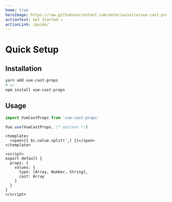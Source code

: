 ```yaml
---
home: true
heroImage: https://raw.githubusercontent.com/anteriovieira/vue-cast-props/master/docs/media/vue-cast-props-logo.png
actionText: Get Started →
actionLink: /guide/
---
```


# Quick Setup

## Installation

```sh
yarn add vue-cast-props
# or
npm install vue-cast-props
```

## Usage

```js
import VueCastProps from 'vue-cast-props'

Vue.use(VueCastProps, /* options */)
```

```vue
<template>
  <span>{{ $c.value.split(',) }}</span>
</template>

<script>
export default {
  props: {
    values: {
      type: [Array, Number, String],
      cast: Array
    }
  }
}
</script>
```
